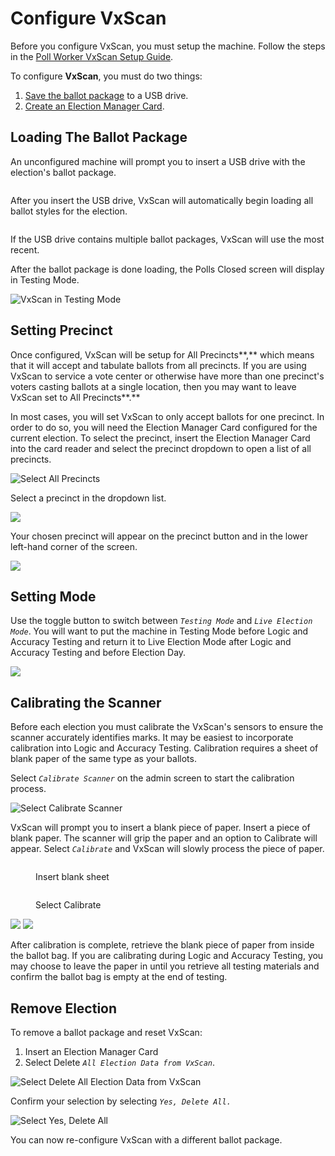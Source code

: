 # Configure VxScan

Before you configure VxScan, you must setup the machine. Follow the steps in the [Poll Worker VxScan Setup Guide](../poll-worker-guides/setting-up-and-opening-polls/vxscan-setup.md).

To configure **VxScan**, you must do two things:

1. [Save the ballot package](../central-system-setup/save-ballot-package.md) to a USB drive.
2. [Create an Election Manager Card](../hardware-setup/programming-cards.md).

## Loading The Ballot Package

An unconfigured machine will prompt you to insert a USB drive with the election's ballot package.

<figure><img src="../.gitbook/assets/image (1).png" alt=""><figcaption></figcaption></figure>

After you insert the USB drive, VxScan will automatically begin loading all ballot styles for the election.

<figure><img src="../.gitbook/assets/image (3).png" alt=""><figcaption></figcaption></figure>

If the USB drive contains multiple ballot packages, VxScan will use the most recent.

After the ballot package is done loading, the Polls Closed screen will display in Testing Mode.

![VxScan in Testing Mode](<../.gitbook/assets/image (230).png>)

## **Setting Precinct**

Once configured, VxScan will be setup for All Precincts**,** which means that it will accept and tabulate ballots from all precincts. If you are using VxScan to service a vote center or otherwise have more than one precinct's voters casting ballots at a single location, then you may want to leave VxScan set to All Precincts**.**&#x20;

In most cases, you will set VxScan to only accept ballots for one precinct. In order to do so, you will need the Election Manager Card configured for the current election. To select the precinct, insert the Election Manager Card into the card reader and select the precinct dropdown to open a list of all precincts.

![Select All Precincts](<../.gitbook/assets/image (221).png>)

Select a precinct in the dropdown list.

![](<../.gitbook/assets/image (129).png>)

Your chosen precinct will appear on the precinct button and in the lower left-hand corner of the screen.

![](<../.gitbook/assets/image (223).png>)

## Setting Mode

Use the toggle button to switch between _`Testing Mode`_ and _`Live Election Mode`_. You will want to put the machine in Testing Mode before Logic and Accuracy Testing and return it to Live Election Mode after Logic and Accuracy Testing and before Election Day.&#x20;

![](<../.gitbook/assets/image (179).png>)

## Calibrating the Scanner

Before each election you must calibrate the VxScan's sensors to ensure the scanner accurately identifies marks. It may be easiest to incorporate calibration into Logic and Accuracy Testing. Calibration requires a sheet of blank paper of the same type as your ballots.

Select _`Calibrate Scanner`_ on the admin screen to start the calibration process.

![Select Calibrate Scanner](<../.gitbook/assets/image (168).png>)

VxScan will prompt you to insert a blank piece of paper. Insert a piece of blank paper. The scanner will grip the paper and an option to Calibrate will appear. Select _`Calibrate`_ and VxScan will slowly process the piece of paper.

<div>

<figure><img src="../.gitbook/assets/Calibrate Insert Paper (1).png" alt=""><figcaption><p>Insert blank sheet</p></figcaption></figure>

 

<figure><img src="../.gitbook/assets/Calibrate Ready (1).png" alt=""><figcaption><p>Select Calibrate</p></figcaption></figure>

</div>

![](<../.gitbook/assets/Calibration In Progress.png>) ![](<../.gitbook/assets/Calibration Succeeded.png>)

After calibration is complete, retrieve the blank piece of paper from inside the ballot bag. If you are calibrating during Logic and Accuracy Testing, you may choose to leave the paper in until you retrieve all testing materials and confirm the ballot bag is empty at the end of testing.

## Remove Election

To remove a ballot package and reset VxScan:

1. Insert an Election Manager Card
2. Select Delete _`All Election Data from VxScan`_.

![Select Delete All Election Data from VxScan](<../.gitbook/assets/image (234).png>)

Confirm your selection by selecting _`Yes, Delete All.`_

![Select Yes, Delete All](<../.gitbook/assets/image (160).png>)

You can now re-configure VxScan with a different ballot package.
